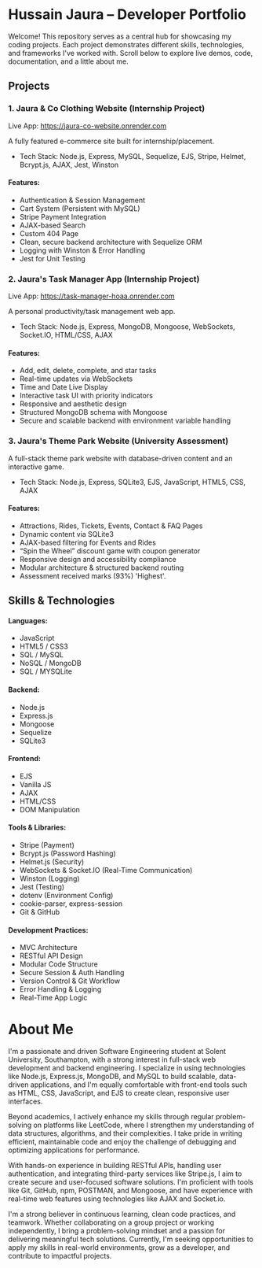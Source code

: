 # Hussain Jaura – Developer Portfolio
Welcome! This repository serves as a central hub for showcasing my coding projects. Each project demonstrates different skills, technologies, and frameworks I've worked with. Scroll below to explore live demos, code, documentation, and a little about me.

## Projects
### 1. Jaura & Co Clothing Website (Internship Project)
Live App: https://jaura-co-website.onrender.com

A fully featured e-commerce site built for internship/placement.

- Tech Stack: Node.js, Express, MySQL, Sequelize, EJS, Stripe, Helmet, Bcrypt.js, AJAX, Jest, Winston

#### Features:
- Authentication & Session Management
- Cart System (Persistent with MySQL)
- Stripe Payment Integration
- AJAX-based Search
- Custom 404 Page
- Clean, secure backend architecture with Sequelize ORM
- Logging with Winston & Error Handling
- Jest for Unit Testing

### 2. Jaura's Task Manager App (Internship Project)
Live App: https://task-manager-hoaa.onrender.com

A personal productivity/task management web app.

- Tech Stack: Node.js, Express, MongoDB, Mongoose, WebSockets, Socket.IO, HTML/CSS, AJAX

#### Features:
- Add, edit, delete, complete, and star tasks
- Real-time updates via WebSockets
- Time and Date Live Display
- Interactive task UI with priority indicators
- Responsive and aesthetic design
- Structured MongoDB schema with Mongoose
- Secure and scalable backend with environment variable handling

### 3. Jaura's Theme Park Website (University Assessment)
A full-stack theme park website with database-driven content and an interactive game.

- Tech Stack: Node.js, Express, SQLite3, EJS, JavaScript, HTML5, CSS, AJAX

#### Features:
- Attractions, Rides, Tickets, Events, Contact & FAQ Pages
- Dynamic content via SQLite3
- AJAX-based filtering for Events and Rides
- “Spin the Wheel” discount game with coupon generator
- Responsive design and accessibility compliance
- Modular architecture & structured backend routing
- Assessment received marks (93%) 'Highest'.

## Skills & Technologies
#### Languages:
- JavaScript
- HTML5 / CSS3
- SQL / MySQL
- NoSQL / MongoDB
- SQL / MYSQLite

#### Backend:
- Node.js
- Express.js
- Mongoose
- Sequelize
- SQLite3

#### Frontend:
- EJS
- Vanilla JS
- AJAX
- HTML/CSS
- DOM Manipulation

#### Tools & Libraries:
- Stripe (Payment)
- Bcrypt.js (Password Hashing)
- Helmet.js (Security)
- WebSockets & Socket.IO (Real-Time Communication)
- Winston (Logging)
- Jest (Testing)
- dotenv (Environment Config)
- cookie-parser, express-session
- Git & GitHub

#### Development Practices:
- MVC Architecture
- RESTful API Design
- Modular Code Structure
- Secure Session & Auth Handling
- Version Control & Git Workflow
- Error Handling & Logging
- Real-Time App Logic

# About Me
I'm a passionate and driven Software Engineering student at Solent University, Southampton, with a strong interest in full-stack web development and backend engineering. I specialize in using technologies like Node.js, Express.js, MongoDB, and MySQL to build scalable, data-driven applications, and I'm equally comfortable with front-end tools such as HTML, CSS, JavaScript, and EJS to create clean, responsive user interfaces.

Beyond academics, I actively enhance my skills through regular problem-solving on platforms like LeetCode, where I strengthen my understanding of data structures, algorithms, and their complexities. I take pride in writing efficient, maintainable code and enjoy the challenge of debugging and optimizing applications for performance.

With hands-on experience in building RESTful APIs, handling user authentication, and integrating third-party services like Stripe.js, I aim to create secure and user-focused software solutions. I'm proficient with tools like Git, GitHub, npm, POSTMAN, and Mongoose, and have experience with real-time web features using technologies like AJAX and Socket.io.

I'm a strong believer in continuous learning, clean code practices, and teamwork. Whether collaborating on a group project or working independently, I bring a problem-solving mindset and a passion for delivering meaningful tech solutions. Currently, I'm seeking opportunities to apply my skills in real-world environments, grow as a developer, and contribute to impactful projects.



